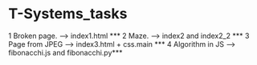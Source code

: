 # T-Systems_tasks
1 Broken page.  --> index1.html ***
2 Maze.  --> index2 and index2_2 *** 
3 Page from JPEG --> index3.html + css.main ***
4 Algorithm in JS --> fibonacchi.js and fibonacchi.py***
